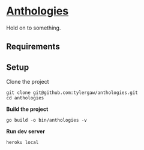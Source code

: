 # [Anthologies](https://anthologies.co)

Hold on to something.

## Requirements

## Setup

Clone the project

```
git clone git@github.com:tylergaw/anthologies.git
cd anthologies
```

**Build the project**

```
go build -o bin/anthologies -v
```

**Run dev server**

```
heroku local
```
